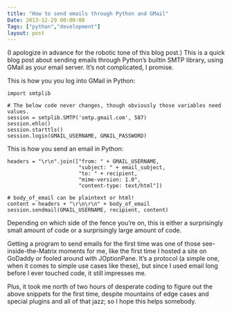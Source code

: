 ```yaml
---
title: "How to send emails through Python and GMail"
Date: 2013-12-29 00:00:00
Tags: ["python","development"]
layout: post
---
```


<p>(I apologize in advance for the robotic tone of this blog post.) This is a quick blog post about sending emails through Python’s builtin SMTP library, using GMail as your email server. It’s not complicated, I promise.</p>


<p>This is how you you log into GMail in Python:</p>


<pre><code>import smtplib

# The below code never changes, though obviously those variables need values.
session = smtplib.SMTP('smtp.gmail.com', 587)
session.ehlo()
session.starttls()
session.login(GMAIL_USERNAME, GMAIL_PASSWORD)
</code></pre>


<p>This is how you send an email in Python:</p>


<pre><code>headers = "\r\n".join(["from: " + GMAIL_USERNAME,
                       "subject: " + email_subject,
                       "to: " + recipient,
                       "mime-version: 1.0",
                       "content-type: text/html"])

# body_of_email can be plaintext or html!                    
content = headers + "\r\n\r\n" + body_of_email
session.sendmail(GMAIL_USERNAME, recipient, content)
</code></pre>


<p>Depending on which side of the fence you’re on, this is either a surprisingly small amount of code or a surprisingly large amount of code.</p>


<p>Getting a program to send emails for the first time was one of those see-inside-the-Matrix moments for me, like the first time I hosted a site on GoDaddy or fooled around with JOptionPane. It’s a protocol (a simple one, when it comes to simple use cases like these), but since I used email long before I ever touched code, it still impresses me.</p>


<p>Plus, it took me north of two hours of desperate coding to figure out the above snippets for the first time, despite mountains of edge cases and special plugins and all of that jazz; so I hope this helps somebody.</p>
	